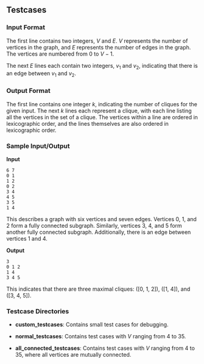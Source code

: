 ## Testcases

### Input Format
The first line contains two integers, $V$ and $E$. $V$ represents the number of vertices in the graph, and $E$ represents the number of edges in the graph. The vertices are numbered from $0$ to $V - 1$.

The next $E$ lines each contain two integers, $v_1$ and $v_2$, indicating that there is an edge between $v_1$ and $v_2$.

### Output Format
The first line contains one integer $k$, indicating the number of cliques for the given input. The next $k$ lines each represent a clique, with each line listing all the vertices in the set of a clique. The vertices within a line are ordered in lexicographic order, and the lines themselves are also ordered in lexicographic order.

### Sample Input/Output
**Input**
```
6 7
0 1
1 2
0 2
3 4
4 5
3 5
1 4
```
This describes a graph with six vertices and seven edges. Vertices $0$, $1$, and $2$ form a fully connected subgraph. Similarly, vertices $3$, $4$, and $5$ form another fully connected subgraph. Additionally, there is an edge between vertices $1$ and $4$.

**Output**
```
3
0 1 2
1 4
3 4 5
```
This indicates that there are three maximal cliques: \([0, 1, 2]\), \([1, 4]\), and \([3, 4, 5]\).

### Testcase Directories
- **custom_testcases**: Contains small test cases for debugging.

- **normal_testcases**: Contains test cases with $V$ ranging from $4$ to $35$.

- **all_connected_testcases**: Contains test cases with $V$ ranging from $4$ to $35$, where all vertices are mutually connected.

